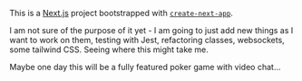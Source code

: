 This is a [Next.js](https://nextjs.org/) project bootstrapped with [`create-next-app`](https://github.com/vercel/next.js/tree/canary/packages/create-next-app).

I am not sure of the purpose of it yet - I am going to just add new things as I want to work on them, testing with Jest, refactoring classes, websockets, some tailwind CSS. Seeing where this might take me.

Maybe one day this will be a fully featured poker game with video chat...
